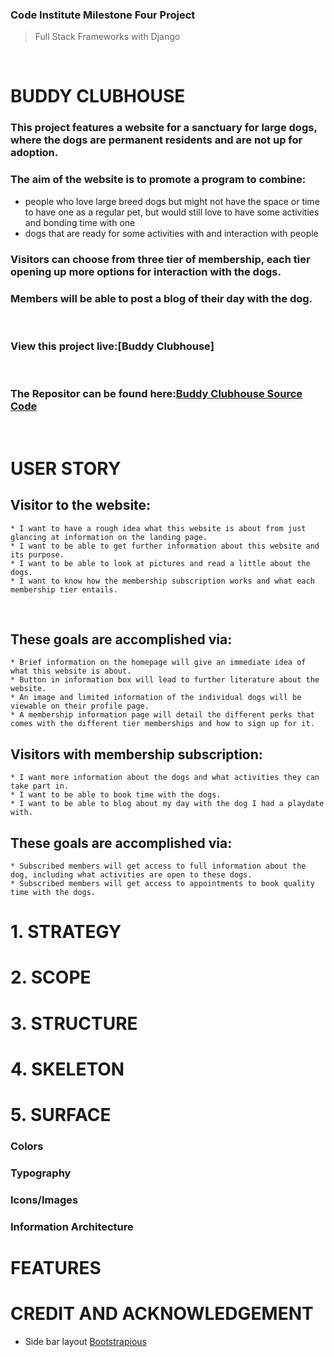 ### Code Institute Milestone Four Project
> Full Stack Frameworks with Django

<p>&nbsp;</p>

# BUDDY CLUBHOUSE
### This project features a website for a sanctuary for large dogs, where the dogs are permanent residents and are not up for adoption. 
### The aim of the website is to promote a program to combine: 
* people who love large breed dogs but might not have the space or time to have one as a regular pet, but would still love to have some activities and bonding time with one
* dogs that are ready for some activities with and interaction with people
### Visitors can choose from three tier of membership, each tier opening up more options for interaction with the dogs. 
### Members will be able to post a blog of their day with the dog.

<p>&nbsp;</p>

### **View this project live:**[Buddy Clubhouse]
<p>&nbsp;</p>

### **The Repositor can be found here:**[Buddy Clubhouse Source Code](https://github.com/finnsterfran/BuddyClubhouse-MS4)
<p>&nbsp;</p>

# USER STORY
## Visitor to the website:
    * I want to have a rough idea what this website is about from just glancing at information on the landing page.
    * I want to be able to get further information about this website and its purpose.
    * I want to be able to look at pictures and read a little about the dogs.
    * I want to know how the membership subscription works and what each membership tier entails.
<p>&nbsp;</p>

## These goals are accomplished via: 
    * Brief information on the homepage will give an immediate idea of what this website is about.
    * Button in information box will lead to further literature about the website.
    * An image and limited information of the individual dogs will be viewable on their profile page.
    * A membership information page will detail the different perks that comes with the different tier memberships and how to sign up for it.

## Visitors with membership subscription:
    * I want more information about the dogs and what activities they can take part in.
    * I want to be able to book time with the dogs. 
    * I want to be able to blog about my day with the dog I had a playdate with.

## These goals are accomplished via: 
    * Subscribed members will get access to full information about the dog, including what activities are open to these dogs.
    * Subscribed members will get access to appointments to book quality time with the dogs.

# 1. STRATEGY
# 2. SCOPE
# 3. STRUCTURE
# 4. SKELETON
# 5. SURFACE
### Colors
### Typography
### Icons/Images
### Information Architecture

# FEATURES

# CREDIT AND ACKNOWLEDGEMENT
* Side bar layout
[Bootstrapious](https://boostrapious.com/p/bootstrap-sidebar) 
